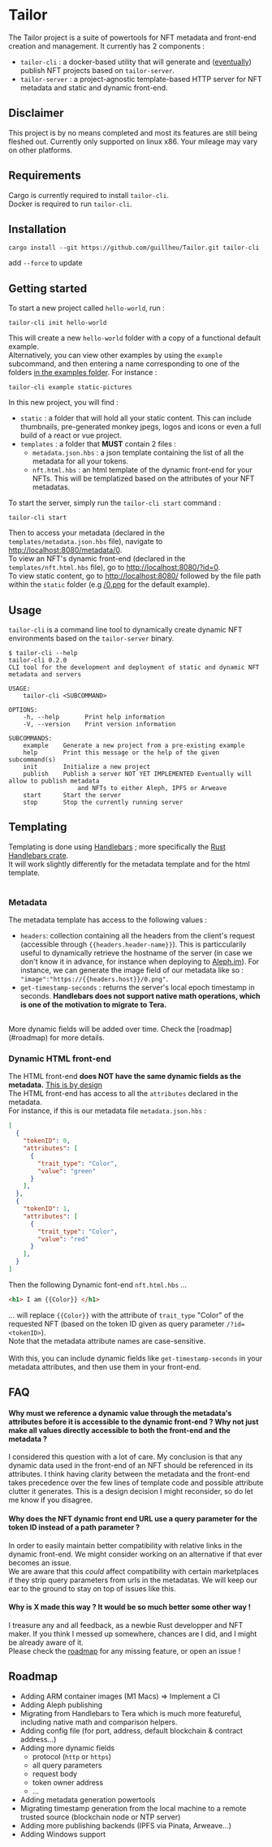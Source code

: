 # Tailor
The Tailor project is a suite of powertools for NFT metadata and front-end creation and management. It currently has 2 components :
* `tailor-cli` : a docker-based utility that will generate and ([eventually](#roadmap)) publish NFT projects based on `tailor-server`.
* `tailor-server` : a project-agnostic template-based HTTP server for NFT metadata and static and dynamic front-end.

## Disclaimer
This project is by no means completed and most its features are still being fleshed out.
Currently only supported on linux x86. Your mileage may vary on other platforms.

## Requirements
Cargo is currently required to install `tailor-cli`.<br>
Docker is required to run `tailor-cli`.

## Installation
```shell
cargo install --git https://github.com/guillheu/Tailor.git tailor-cli
```

add `--force` to update

## Getting started
To start a new project called `hello-world`, run :
```shell
tailor-cli init hello-world
```
This will create a new `hello-world` folder with a copy of a functional default example.<br>
Alternatively, you can view other examples by using the `example` subcommand, and then entering a name corresponding to one of the folders [in the examples folder](./tailor-server/examples). For instance :
```shell
tailor-cli example static-pictures
```

In this new project, you will find :
* `static` : a folder that will hold all your static content. This can include thumbnails, pre-generated monkey jpegs, logos and icons or even a full build of a react or vue  project.
* `templates` : a folder that **MUST** contain 2 files :
  * `metadata.json.hbs` : a json template containing the list of all the metadata for all your tokens.
  * `nft.html.hbs` : an html template of the dynamic front-end for your NFTs. This will be templatized based on the attributes of your NFT metadatas.

To start the server, simply run the `tailor-cli start` command :
```shell
tailor-cli start
```

Then to access your metadata (declared in the `templates/metadata.json.hbs` file), navigate to [http://localhost:8080/metadata/0](http://localhost:8080/metadata/0).<br>
To view an NFT's dynamic front-end (declared in the `templates/nft.html.hbs` file), go to [http://localhost:8080/?id=0](http://localhost:8080/?id=0).<br>
To view static content, go to [http://localhost:8080/](http://localhost:8080/) followed by the file path within the `static` folder (e.g [/0.png](http://localhost:8080/0.png) for the default example).

## Usage
`tailor-cli` is a command line tool to dynamically create dynamic NFT environments based on the `tailor-server` binary.<br>
```shell
$ tailor-cli --help
tailor-cli 0.2.0
CLI tool for the development and deployment of static and dynamic NFT metadata and servers

USAGE:
    tailor-cli <SUBCOMMAND>

OPTIONS:
    -h, --help       Print help information
    -V, --version    Print version information

SUBCOMMANDS:
    example    Generate a new project from a pre-existing example
    help       Print this message or the help of the given subcommand(s)
    init       Initialize a new project
    publish    Publish a server NOT YET IMPLEMENTED Eventually will allow to publish metadata
                   and NFTs to either Aleph, IPFS or Arweave
    start      Start the server
    stop       Stop the currently running server

```

## Templating
Templating is done using [Handlebars](https://handlebarsjs.com/) ; more specifically the [Rust Handlebars crate](https://crates.io/crates/handlebars).<br>
It will work slightly differently for the metadata template and for the html template.<br>
<br>

### Metadata
The metadata template has access to the following values :
* `headers`: collection containing all the headers from the client's request (accessible through `{{headers.header-name}}`). This is particcularily useful to dynamically retrieve the hostname of the server (in case we don't know it in advance, for instance when deploying to [Aleph.im](https://aleph.im/)). For instance, we can generate the image field of our metadata like so : `"image":"https://{{headers.host}}/0.png"`.
* `get-timestamp-seconds` : returns the server's local epoch timestamp in seconds. **Handlebars does not support native math operations, which is one of the motivation to migrate to Tera.** 
<br>
More dynamic fields will be added over time. Check the [roadmap](#roadmap) for more details.

### Dynamic HTML front-end
The HTML front-end **does NOT have the same dynamic fields as the metadata.** [This is by design](#why-must-we-reference-a-dynamic-value-through-the-metadatas-attributes-before-it-is-accessible-to-the-dynamic-front-end--why-not-just-make-all-values-directly-accessible-to-both-the-front-end-and-the-metadata)<br>
The HTML front-end has access to all the `attributes` declared in the metadata.<br>
For instance, if this is our metadata file `metadata.json.hbs` :
```json
[
  {
    "tokenID": 0,
    "attributes": [
      {
        "trait_type": "Color",
        "value": "green"
      }
    ],
  },
  {
    "tokenID": 1,
    "attributes": [
      {
        "trait_type": "Color",
        "value": "red"
      }
    ],
  }
]
```
Then the following Dynamic font-end `nft.html.hbs` ...
```html
<h1> I am {{Color}} </h1>
```
... will replace `{{Color}}` with the attribute of `trait_type` "Color" of the requested NFT (based on the token ID given as query parameter `/?id=<tokenID>`).<br>
Note that the metadata attribute names are case-sensitive.<br>
<br>
With this, you can include dynamic fields like `get-timestamp-seconds` in your metadata attributes, and then use them in your front-end.



## FAQ
#### Why must we reference a dynamic value through the metadata's attributes before it is accessible to the dynamic front-end ? Why not just make all values directly accessible to both the front-end and the metadata ?
I considered this question with a lot of care. My conclusion is that any dynamic data used in the front-end of an NFT should be referenced in its attributes. I think having clarity between the metadata and the front-end takes precedence over the few lines of template code and possible attribute clutter it generates. This is a design decision I might reconsider, so do let me know if you disagree.

#### Why does the NFT dynamic front end URL use a query parameter for the token ID instead of a path parameter ?
In order to easily maintain better compatibility with relative links in the dynamic front-end. We might consider working on an alternative if that ever becomes an issue.<br>
We are aware that this *could* affect compatibility with certain marketplaces if they strip query parameters from urls in the metadatas. We will keep our ear to the ground to stay on top of issues like this.

#### Why is X made this way ? It would be so much better some other way !
I treasure any and all feedback, as a newbie Rust developper and NFT maker. If you think I messed up somewhere, chances are I did, and I might be already aware of it.<br>
Please check the [roadmap](#roadmap) for any missing feature, or open an issue !

## Roadmap
* Adding ARM container images (M1 Macs) => Implement a CI
* Adding Aleph publishing
* Migrating from Handlebars to Tera which is much more featureful, including native math and comparison helpers.
* Adding config file (for port, address, default blockchain & contract address...)
* Adding more dynamic fields
  * protocol (`http` or `https`)
  * all query parameters
  * request body
  * token owner address
  * ...
* Adding metadata generation powertools
* Migrating timestamp generation from the local machine to a remote trusted source (blockchain node or NTP server)
* Adding more publishing backends (IPFS via Pinata, Arweave...)
* Adding Windows support